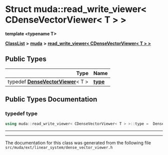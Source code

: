 

# Struct muda::read\_write\_viewer&lt; CDenseVectorViewer&lt; T &gt; &gt;

**template &lt;typename T&gt;**



[**ClassList**](annotated.md) **>** [**muda**](namespacemuda.md) **>** [**read\_write\_viewer&lt; CDenseVectorViewer&lt; T &gt; &gt;**](structmuda_1_1read__write__viewer_3_01_c_dense_vector_viewer_3_01_t_01_4_01_4.md)






















## Public Types

| Type | Name |
| ---: | :--- |
| typedef [**DenseVectorViewer**](classmuda_1_1_dense_vector_viewer.md)&lt; T &gt; | [**type**](#typedef-type)  <br> |
















































## Public Types Documentation




### typedef type 

```C++
using muda::read_write_viewer< CDenseVectorViewer< T > >::type =  DenseVectorViewer<T>;
```




<hr>

------------------------------
The documentation for this class was generated from the following file `src/muda/ext/linear_system/dense_vector_viewer.h`

